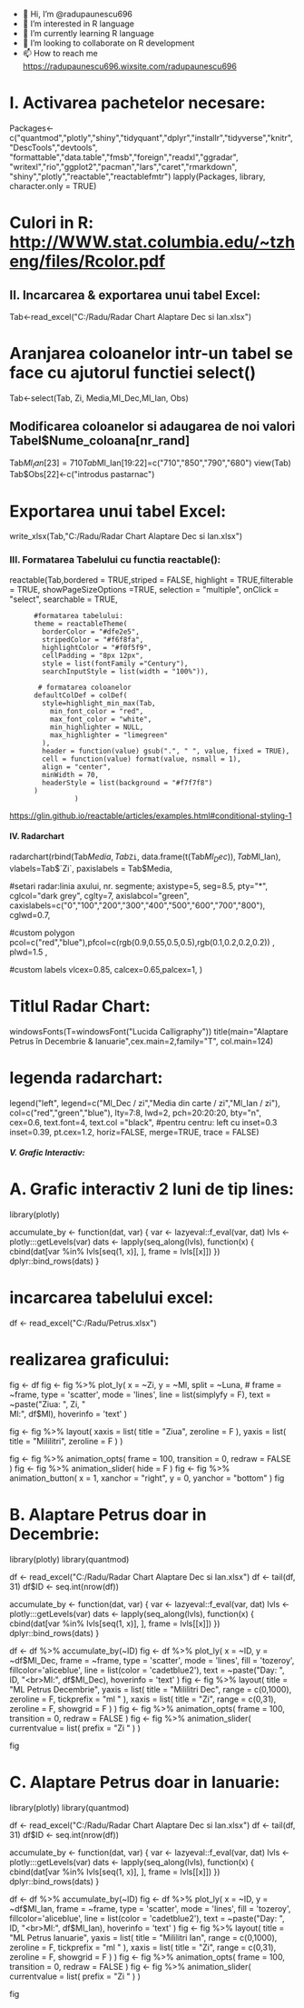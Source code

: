 - 👋 Hi, I’m @radupaunescu696
- 👀 I’m interested in R language
- 🌱 I’m currently learning R language
- 💞️ I’m looking to collaborate on R development
- 📫 How to reach me https://radupaunescu696.wixsite.com/radupaunescu696 

<!---
radupaunescu696/radupaunescu696 is a ✨ special ✨ repository because its `README.md` (this file) appears on your GitHub profile.
You can click the Preview link to take a look at your changes.
--->
# I. Activarea pachetelor necesare:
Packages<-c("quantmod","plotly","shiny","tidyquant","dplyr","installr","tidyverse","knitr","DescTools","devtools",
            "formattable","data.table","fmsb","foreign","readxl","ggradar",
            "writexl","rio","ggplot2","pacman","lars","caret","rmarkdown",
            "shiny","plotly","reactable","reactablefmtr")
lapply(Packages, library, character.only = TRUE)

# Culori in R: http://WWW.stat.columbia.edu/~tzheng/files/Rcolor.pdf 

## II. Incarcarea & exportarea unui tabel Excel:  
Tab<-read_excel("C:/Radu/Radar Chart Alaptare Dec si Ian.xlsx")

# Aranjarea coloanelor intr-un tabel se face cu ajutorul functiei select()
Tab<-select(Tab, Zi, Media,Ml_Dec,Ml_Ian, Obs)

## Modificarea coloanelor si adaugarea de noi valori Tabel$Nume_coloana[nr_rand]
Tab$Ml_Ian[23]=710
Tab$Ml_Ian[19:22]=c("710","850","790","680")
view(Tab)
Tab$Obs[22]<-c("introdus pastarnac")

# Exportarea unui tabel Excel: 
write_xlsx(Tab,"C:/Radu/Radar Chart Alaptare Dec si Ian.xlsx")

### III. Formatarea Tabelului cu functia reactable():

reactable(Tab,bordered = TRUE,striped = FALSE, 
          highlight = TRUE,filterable = TRUE,
          showPageSizeOptions =TRUE,
          selection = "multiple", onClick = "select",
          searchable = TRUE,
          
          #formatarea tabelului:
          theme = reactableTheme(
            borderColor = "#dfe2e5",
            stripedColor = "#f6f8fa",
            highlightColor = "#f0f5f9",
            cellPadding = "8px 12px",
            style = list(fontFamily ="Century"),
            searchInputStyle = list(width = "100%")),
       
           # formatarea coloanelor
          defaultColDef = colDef(
            style=highlight_min_max(Tab,
              min_font_color = "red",
              max_font_color = "white",
              min_highlighter = NULL,
              max_highlighter = "limegreen"
            ),
            header = function(value) gsub(".", " ", value, fixed = TRUE),
            cell = function(value) format(value, nsmall = 1),
            align = "center",
            minWidth = 70,
            headerStyle = list(background = "#f7f7f8")
          )
                    )

https://glin.github.io/reactable/articles/examples.html#conditional-styling-1    

#### IV. Radarchart
radarchart(rbind(Tab$Media, Tab$`Zi`, data.frame(t(Tab$Ml_Dec)),Tab$Ml_Ian),  
vlabels=Tab$`Zi`,
paxislabels = Tab$Media,
            
#setari radar:linia axului, nr. segmente;
axistype=5, seg=8.5, pty="*",
cglcol="dark grey", cglty=7, axislabcol="green", 
caxislabels=c("0","100","200","300","400","500","600","700","800"), 
cglwd=0.7,
            
#custom polygon
pcol=c("red","blue"),pfcol=c(rgb(0.9,0.55,0.5,0.5),rgb(0.1,0.2,0.2,0.2)) , plwd=1.5 , 
            
#custom labels
vlcex=0.85, calcex=0.65,palcex=1,
)

# Titlul Radar Chart:
windowsFonts(T=windowsFont("Lucida Calligraphy"))
title(main="Alaptare Petrus în Decembrie & Ianuarie",cex.main=2,family="T", col.main=124)

# legenda radarchart:
legend("left",
       legend=c("Ml_Dec / zi","Media din carte / zi","Ml_Ian / zi"),
       col=c("red","green","blue"),
       lty=7:8,
       lwd=2,
       pch=20:20:20,
       bty="n",
       cex=0.6,
       text.font=4,
       text.col ="black",
       #pentru centru: left cu inset=0.3
       inset=0.39,
       pt.cex=1.2,
       horiz=FALSE,
       merge=TRUE,
       trace = FALSE)

##### V. Grafic Interactiv:

# A.  Grafic interactiv 2 luni de tip lines:
library(plotly)

accumulate_by <- function(dat, var) {
  var <- lazyeval::f_eval(var, dat)
  lvls <- plotly:::getLevels(var)
  dats <- lapply(seq_along(lvls), function(x) {
    cbind(dat[var %in% lvls[seq(1, x)], ], frame = lvls[[x]])
  })
  dplyr::bind_rows(dats)
}

# incarcarea tabelului excel:
df <- read_excel("C:/Radu/Petrus.xlsx")

# realizarea graficului:
fig <- df
fig <- fig %>%
  plot_ly(
    x = ~Zi, 
    y = ~Ml,
    split = ~Luna,
    # frame = ~frame, 
    type = 'scatter',
    mode = 'lines', 
    line = list(simplyfy = F),
    text = ~paste("Ziua: ", Zi, "<br>Ml:", df$Ml), 
    hoverinfo = 'text'
  )

fig <- fig %>% layout(
  xaxis = list(
    title = "Ziua",
    zeroline = F
  ),
  yaxis = list(
    title = "Mililitri",
    zeroline = F
  )
) 

fig <- fig %>% animation_opts(
  frame = 100, 
  transition = 0, 
  redraw = FALSE
)
fig <- fig %>% animation_slider(
  hide = F
)
fig <- fig %>% animation_button(
  x = 1, xanchor = "right", y = 0, yanchor = "bottom"
)
fig


# B. Alaptare Petrus doar in Decembrie:
library(plotly)
library(quantmod)

df <- read_excel("C:/Radu/Radar Chart Alaptare Dec si Ian.xlsx")
df <- tail(df, 31)
df$ID <- seq.int(nrow(df))


accumulate_by <- function(dat, var) {
  var <- lazyeval::f_eval(var, dat)
  lvls <- plotly:::getLevels(var)
  dats <- lapply(seq_along(lvls), function(x) {
    cbind(dat[var %in% lvls[seq(1, x)], ], frame = lvls[[x]])
  })
  dplyr::bind_rows(dats)
}

df <- df %>% accumulate_by(~ID)
fig <- df %>% plot_ly(
  x = ~ID, 
  y = ~df$Ml_Dec, 
  frame = ~frame,
  type = 'scatter', 
  mode = 'lines', 
  fill = 'tozeroy', 
  fillcolor='aliceblue',
  line = list(color = 'cadetblue2'),
  text = ~paste("Day: ", ID, "<br>Ml:", df$Ml_Dec), 
  hoverinfo = 'text'
)
fig <- fig %>% layout(
  title = "ML Petrus Decembrie",
  yaxis = list(
    title = "Mililitri Dec", 
    range = c(0,1000), 
    zeroline = F,
    tickprefix = "ml "
  ),
  xaxis = list(
    title = "Zi", 
    range = c(0,31), 
    zeroline = F, 
    showgrid = F
  )
) 
fig <- fig %>% animation_opts(
  frame = 100, 
  transition = 0, 
  redraw = FALSE
)
fig <- fig %>% animation_slider(
  currentvalue = list(
    prefix = "Zi "
  )
)

fig

# C. Alaptare Petrus doar in Ianuarie:
library(plotly)
library(quantmod)

df <- read_excel("C:/Radu/Radar Chart Alaptare Dec si Ian.xlsx")
df <- tail(df, 31)
df$ID <- seq.int(nrow(df))


accumulate_by <- function(dat, var) {
  var <- lazyeval::f_eval(var, dat)
  lvls <- plotly:::getLevels(var)
  dats <- lapply(seq_along(lvls), function(x) {
    cbind(dat[var %in% lvls[seq(1, x)], ], frame = lvls[[x]])
  })
  dplyr::bind_rows(dats)
}

df <- df %>% accumulate_by(~ID)
fig <- df %>% plot_ly(
  x = ~ID, 
  y = ~df$Ml_Ian, 
  frame = ~frame,
  type = 'scatter', 
  mode = 'lines', 
  fill = 'tozeroy', 
  fillcolor='aliceblue',
  line = list(color = 'cadetblue2'),
  text = ~paste("Day: ", ID, "<br>Ml:", df$Ml_Ian), 
  hoverinfo = 'text'
)
fig <- fig %>% layout(
  title = "ML Petrus Ianuarie",
  yaxis = list(
    title = "Mililitri Ian", 
    range = c(0,1000), 
    zeroline = F,
    tickprefix = "ml "
  ),
  xaxis = list(
    title = "Zi", 
    range = c(0,31), 
    zeroline = F, 
    showgrid = F
  )
) 
fig <- fig %>% animation_opts(
  frame = 100, 
  transition = 0, 
  redraw = FALSE
)
fig <- fig %>% animation_slider(
  currentvalue = list(
    prefix = "Zi "
  )
)

fig


